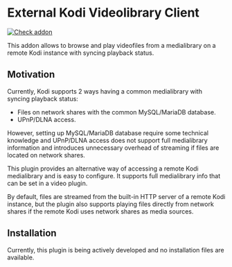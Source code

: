 # External Kodi Videolibrary Client

[![Check addon](https://github.com/romanvm/kodi.external.library/actions/workflows/check-addon.yml/badge.svg)](https://github.com/romanvm/kodi.external.library/actions/workflows/check-addon.yml)

This addon allows to browse and play videofiles from a medialibrary on a remote Kodi instance with syncing playback status.

## Motivation

Currently, Kodi supports 2 ways having a common medialibrary with syncing playback status:

- Files on network shares with the common MySQL/MariaDB database.
- UPnP/DLNA access.

However, setting up MySQL/MariaDB database require some technical knowledge and UPnP/DLNA access does not support full medialibrary information and introduces unnecessary overhead of streaming if files are located on network shares.

This plugin provides an alternative way of accessing a remote Kodi medialibrary and is easy to configure. It supports full medialibrary info that can be set in a video plugin.

By default, files are streamed from the built-in HTTP server of a remote Kodi instance, but the plugin also supports playing files directly from network shares if the remote Kodi uses network shares as media sources.

## Installation

Currently, this plugin is being actively developed and no installation files are available.
